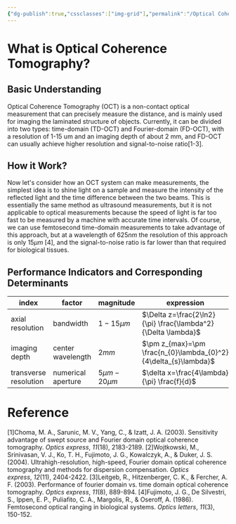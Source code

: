 ```yaml
---
{"dg-publish":true,"cssclasses":["img-grid"],"permalink":"/Optical Coherence Tomography/Introduciton/","dgPassFrontmatter":true,"created":"2025-07-12T09:37:31.244+08:00","updated":"2025-07-12T15:01:14.679+08:00"}
---
```


# What is Optical Coherence Tomography?
## Basic Understanding
Optical Coherence Tomography (OCT) is a non-contact optical measurement that can precisely measure the distance, and is mainly used for imaging the laminated structure of objects. Currently, it can be divided into two types: time-domain (TD-OCT) and Fourier-domain (FD-OCT), with a resolution of 1-15 um and an imaging depth of about 2 mm, and FD-OCT can usually achieve higher resolution and signal-to-noise ratio[1-3].
## How it Work?
Now let's consider how an OCT system can make measurements, the simplest idea is to shine light on a sample and measure the intensity of the reflected light and the time difference between the two beams. This is essentially the same method as ultrasound measurements, but it is not applicable to optical measurements because the speed of light is far too fast to be measured by a machine with accurate time intervals. Of course, we can use femtosecond time-domain measurements to take advantage of this approach, but at a wavelength of $625nm$ the resolution of this approach is only $15\mu m$ [4], and the signal-to-noise ratio is far lower than that required for biological tissues.

## Performance Indicators and Corresponding Determinants
| index                 | factor             | magnitude        | expression                                                        |
| --------------------- | ------------------ | ---------------- | ----------------------------------------------------------------- |
| axial resolution      | bandwidth          | $1-15\mu m$      | $\Delta z=\frac{2\ln2}{\pi}  \frac{\lambda^2}{\Delta \lambda}$    |
| imaging depth         | center wavelength  | $2mm$            | $\pm z_{max}=\pm   \frac{n_{0}\lambda_{0}^2}{4\delta_{s}\lambda}$ |
| transverse resolution | numerical aperture | $5\mu m-20\mu m$ | $\delta x=\frac{4\lambda}{\pi}  \frac{f}{d}$                      |





# Reference
[1]Choma, M. A., Sarunic, M. V., Yang, C., & Izatt, J. A. (2003). Sensitivity advantage of swept source and Fourier domain optical coherence tomography. _Optics express_, _11_(18), 2183-2189.
[2]Wojtkowski, M., Srinivasan, V. J., Ko, T. H., Fujimoto, J. G., Kowalczyk, A., & Duker, J. S. (2004). Ultrahigh-resolution, high-speed, Fourier domain optical coherence tomography and methods for dispersion compensation. _Optics express_, _12_(11), 2404-2422.
[3]Leitgeb, R., Hitzenberger, C. K., & Fercher, A. F. (2003). Performance of fourier domain vs. time domain optical coherence tomography. _Optics express_, _11_(8), 889-894.
[4]Fujimoto, J. G., De Silvestri, S., Ippen, E. P., Puliafito, C. A., Margolis, R., & Oseroff, A. (1986). Femtosecond optical ranging in biological systems. _Optics letters_, _11_(3), 150-152.